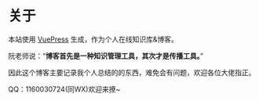 
# 关于
本站使用 [VuePress](https://vuepress.vuejs.org/) 生成，作为个人在线知识库&博客。

阮老师说：“**博客首先是一种知识管理工具，其次才是传播工具。**”

因此这个博客主要记录我个人总结的的东西，难免会有问题，欢迎各位大佬指正。


QQ：1160030724(同WX)欢迎来撩~

